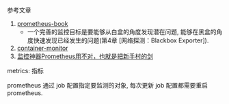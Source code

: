 参考文章

1. [prometheus-book](https://yunlzheng.gitbook.io/prometheus-book/)
    - 一个完善的监控目标是要能够从白盒的角度发现潜在问题, 能够在黑盒的角度快速发现已经发生的问题(第4章 [网络探测：Blackbox Exporter]).
2. [container-monitor](https://yasongxu.gitbook.io/container-monitor/)
3. [监控神器Prometheus用不对，也就是把新手村的剑](https://cloud.tencent.com/developer/article/1660745)

metrics: 指标

prometheus 通过 job 配置指定要监测的对象, 每次更新 job 配置都需要重启 prometheus.

